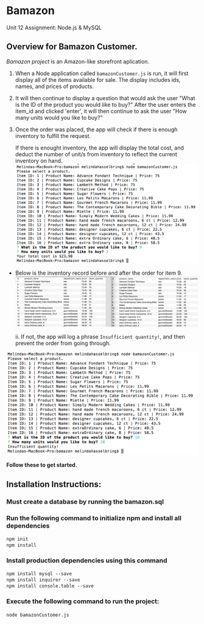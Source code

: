 # Bamazon
Unit 12 Assignment: Node.js & MySQL


## Overview for Bamazon Customer.

*Bamazon project* is an Amazon-like storefront aplication. 


1. When a Node application called `bamazonCustomer.js` is run, it will first display all of the items available for sale. The display includes ids, names, and prices of products.  


1. It will then continue to display a question that would ask the user "What is the ID of the product you would like to buy?"  After the user enters the item_id and clicked 'enter', it will then continue to ask the user "How many units would you like to buy?" 

1. Once the order was placed, the app will check if there is enough inventory to fulfill the request.
    
    If there is enought inventory, the app will display the total cost, 
    and deduct the number of unit/s from inventory to reflect the current inventory on hand.
![Order successful](./images/orderSuccess.png)


* Below is the inventory record before and after the order for item 9.
![Inventory for item 9 was depleted by 2.](./images/inventory.png)

    ii.
    If not, the app will log a phrase  `Insufficient quantity!`, and then prevent the order from going through.     

![Order failed - Insufficient Inventory](./images/orderFailed.png)










**Follow these to get started.**

## Installation Instructions:

### Must create a database by running the bamazon.sql

### Run the following command to initialize npm and install all dependencies
    npm init
    npm install

### Install production dependencies using this command
    npm install mysql --save
    npm install inquirer --save
    npm install console.table --save


### Execute the following command to run the project:
    node bamazonCustomer.js



